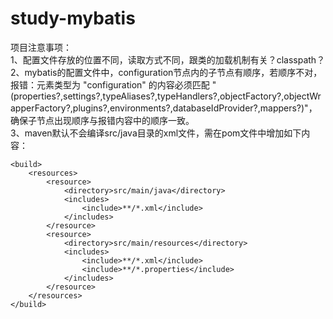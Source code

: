 # study-mybatis
项目注意事项：  
1、配置文件存放的位置不同，读取方式不同，跟类的加载机制有关？classpath？  
2、mybatis的配置文件中，configuration节点内的子节点有顺序，若顺序不对，报错：元素类型为 "configuration" 的内容必须匹配 "(properties?,settings?,typeAliases?,typeHandlers?,objectFactory?,objectWrapperFactory?,plugins?,environments?,databaseIdProvider?,mappers?)"，确保子节点出现顺序与报错内容中的顺序一致。  
3、maven默认不会编译src/java目录的xml文件，需在pom文件中增加如下内容：  
```
<build>
    <resources>
        <resource>
            <directory>src/main/java</directory>
            <includes>
                <include>**/*.xml</include>
            </includes>
        </resource>
        <resource>
            <directory>src/main/resources</directory>
            <includes>
                <include>**/*.xml</include>
                <include>**/*.properties</include>
            </includes>
        </resource>
    </resources>
</build>
```
